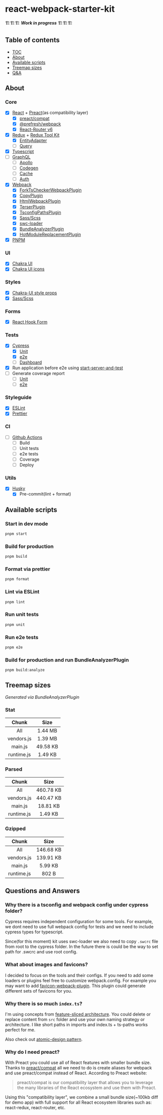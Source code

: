 # react-webpack-starter-kit

🏗🏗🏗 **_Work in progress_** 🏗🏗🏗

## Table of contents

- [TOC](#table-of-contents)
- [About](#about)
- [Available scripts](#available-scripts)
- [Treemap sizes](#treemap-sizes)
- [Q&A](#questions-and-answers)

## About

### Core

- [x] [React](https://reactjs.org/) + [Preact](https://preactjs.com/)(as compatibility layer)
  - [x] [preact/compat](https://preactjs.com/guide/v10/switching-to-preact)
  - [x] [@prefresh/webpack](https://github.com/preactjs/prefresh/tree/main/packages/webpack)
  - [x] [React-Router v6](https://reactrouterdotcom.fly.dev/docs/en/v6)
- [x] [Redux](https://redux.js.org/) + [Redux Tool Kit](https://redux-toolkit.js.org/)
  - [x] [EntityAdapter](https://redux-toolkit.js.org/api/createEntityAdapter#overview)
  - [ ] [Query](https://redux-toolkit.js.org/rtk-query/overview)
- [x] [Typescript](https://www.typescriptlang.org/)
- [ ] [GraphQL](https://graphql.org/)
  - [ ] [Apollo](https://www.apollographql.com/)
  - [ ] [Codegen](https://www.graphql-code-generator.com/)
  - [ ] [Cache](https://www.apollographql.com/docs/react/caching/overview/)
  - [ ] [Auth](https://www.apollographql.com/docs/apollo-server/security/authentication/)
- [x] [Webpack](https://webpack.js.org/)
  - [x] [ForkTsCheckerWebpackPlugin](https://github.com/TypeStrong/fork-ts-checker-webpack-plugin)
  - [x] [CopyPlugin](https://webpack.js.org/plugins/copy-webpack-plugin/)
  - [x] [HtmlWebpackPlugin](https://webpack.js.org/plugins/html-webpack-plugin/)
  - [x] [TerserPlugin](https://webpack.js.org/plugins/terser-webpack-plugin/)
  - [x] [TsconfigPathsPlugin](https://github.com/dividab/tsconfig-paths-webpack-plugin)
  - [x] [Sass/Scss](https://webpack.js.org/loaders/sass-loader/)
  - [x] [swc-loader](https://github.com/swc-project/swc-loader)
  - [x] [BundleAnalyzerPlugin](https://github.com/webpack-contrib/webpack-bundle-analyzer)
  - [x] [HotModuleReplacementPlugin](https://webpack.js.org/plugins/hot-module-replacement-plugin/)
- [x] [PNPM](https://pnpm.io/)

### UI

- [x] [Chakra UI](https://chakra-ui.com/)
- [x] [Chakra UI icons](https://chakra-ui.com/docs/media-and-icons/icon#all-icons)

### Styles

- [x] [Chakra-UI style props](https://chakra-ui.com/docs/features/style-props)
- [x] [Sass/Scss](https://sass-lang.com/)

### Forms

- [x] [React Hook Form](https://react-hook-form.com/)

### Tests

- [x] [Cypress](https://www.cypress.io/)
  - [x] [Unit](https://docs.cypress.io/guides/component-testing/introduction#What-is-Component-Testing)
  - [x] [e2e](https://docs.cypress.io/examples/examples/workshop#End-to-end-Testing-with-Cypress-io)
  - [ ] [Dashboard](https://docs.cypress.io/faq/questions/dashboard-faq)
- [x] Run application before e2e using [start-server-and-test](https://www.npmjs.com/package/start-server-and-test)
- [ ] Generate coverage report
  - [ ] [Unit](https://docs.cypress.io/guides/tooling/code-coverage)
  - [ ] [e2e](https://docs.cypress.io/guides/tooling/code-coverage#E2E-code-coverage)

### Styleguide

- [x] [ESLint](https://eslint.org/)
- [x] [Prettier](https://prettier.io/)

### CI

- [ ] [Github Actions](https://docs.github.com/en/actions)
  - [ ] Build
  - [ ] Unit tests
  - [ ] e2e tests
  - [ ] Coverage
  - [ ] Deploy

### Utils

- [x] [Husky](https://typicode.github.io/husky/#/)
  - [x] Pre-commit(lint + format)

## Available scripts

### Start in dev mode

```bash
pnpm start
```

### Build for production

```bash
pnpm build
```

### Format via prettier

```bash
pnpm format
```

### Lint via ESLint

```bash
pnpm lint
```

### Run unit tests

```bash
pnpm unit
```

### Run e2e tests

```bash
pnpm e2e
```

### Build for production and run BundleAnalyzerPlugin

```bash
pnpm build:analyze
```

## Treemap sizes

_Generated via BundleAnalyzerPlugin_

### Stat

|   Chunk    |   Size   |
| :--------: | :------: |
|    All     | 1.44 MB  |
| vendors.js | 1.39 MB  |
|  main.js   | 49.58 KB |
| runtime.js | 1.49 KB  |

### Parsed

|   Chunk    |   Size    |
| :--------: | :-------: |
|    All     | 460.78 KB |
| vendors.js | 440.47 KB |
|  main.js   | 18.81 KB  |
| runtime.js |  1.49 KB  |

### Gzipped

|   Chunk    |   Size    |
| :--------: | :-------: |
|    All     | 146.68 KB |
| vendors.js | 139.91 KB |
|  main.js   |  5.99 KB  |
| runtime.js |   802 B   |

## Questions and Answers

### Why there is a tsconfig and webpack config under cypress folder?

Cypress requires independent configuration for some tools.
For example, we dont need to use full webpack config for tests and we need to include cypress types for typescript.

Since(for this moment) kit uses swc-loader we also need to copy `.swcrc` file from root to the cypress folder.
In the future there is could be the way to set path for .swcrc and use root config.

### What about images and favicons?

I decided to focus on the tools and their configs. If you need to add some loaders or plugins feel free to customize webpack.config. For example you may want to add [favicon-webpack-plugin](https://github.com/jantimon/favicons-webpack-plugin). This plugin could generate different sets of favicons for you.

### Why there is so much `index.ts`?

I'm using concepts from [feature-sliced architecture](https://github.com/feature-sliced). You could delete or replace content from `src` folder and use your own naming strategy or architecture. I like short paths in imports and index.ts + ts-paths works perfect for me.

Also check out [atomic-design pattern](https://bradfrost.com/blog/post/atomic-web-design/).

### Why do I need preact?

With Preact you could use all of React features with smaller bundle size.
Thanks to [preact/compat](https://preactjs.com/guide/v10/switching-to-preact/) all we need to do is create aliases for webpack and use preact/compat instead of React.
According to Preact website:

> preact/compat is our compatibility layer that allows you to leverage the many libraries of the React ecosystem and use them with Preact.

Using this "compatibility layer", we combine a small bundle size(~100kb diff for demo app) with full support for all React ecosystem libraries such as: react-redux, react-router, etc.

